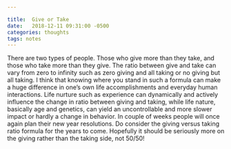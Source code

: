 ```yaml
---

title:  Give or Take 
date:   2018-12-11 09:31:00 -0500
categories: thoughts
tags: notes 
---
```


There are two types of people. Those who give more than they take, and those who take more than they give. The ratio between give and take can vary from zero to infinity such as zero giving and all taking or no giving but all taking. I think that knowing where you stand in such a formula can make a huge difference in one’s own life accomplishments and everyday human interactions. Life nurture such as experience can dynamically and actively influence the change in ratio between giving and taking, while life nature, basically age and genetics, can yield an uncontrollable and more slower impact or hardly a change in behavior.  In couple of weeks people will once again plan their new year resolutions. Do consider the giving versus taking ratio formula for the years to come. Hopefully it should be seriously more on the giving rather than the taking side, not 50/50!